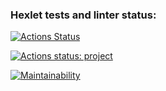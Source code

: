 ### Hexlet tests and linter status:
[![Actions Status](https://github.com/AlexTereshenkov/python-project-lvl1/workflows/hexlet-check/badge.svg)](https://github.com/AlexTereshenkov/python-project-lvl1/actions)

[![Actions status: project](https://github.com/AlexTereshenkov/python-project-lvl1/actions/workflows/audit-check.yml/badge.svg)](https://github.com/AlexTereshenkov/python-project-lvl1/actions/workflows/audit-check.yml)

[![Maintainability](https://api.codeclimate.com/v1/badges/a99a88d28ad37a79dbf6/maintainability)](https://codeclimate.com/github/codeclimate/codeclimate/maintainability)
